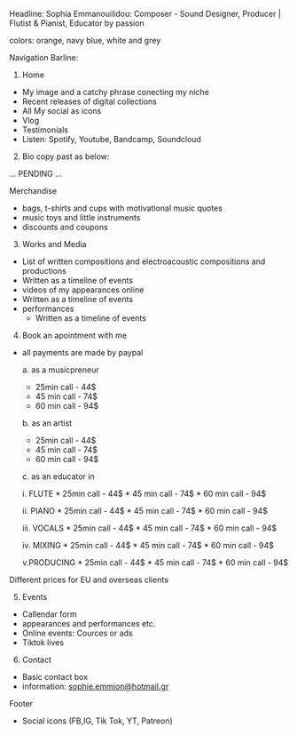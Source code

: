 Headline: Sophia Emmanouilidou: Composer - Sound Designer, Producer | Flutist & Pianist, Educator by passion

colors: orange, navy blue, white and grey 
 
Navigation Barline:
 1. Home

 * My image and a catchy phrase conecting my niche
 * Recent releases of digital collections
 * All My social as icons
 * Vlog
 * Testimonials
 * Listen: Spotify, Youtube, Bandcamp, Soundcloud
   
2. Bio
copy past as below:

...
PENDING
...

Merchandise
* bags, t-shirts and cups with motivational music quotes
* music toys and little instruments
* discounts and coupons 

3. Works and Media

 * List of written compositions and electroacoustic compositions and productions 
  * Written as a timeline of events
 * videos of my appearances online
  * Written as a timeline of events
 * performances 
   * Written as a timeline of events
  
4. Book an apointment with me

* all payments are made by paypal

   a. as a musicpreneur
    * 25min call - 44$
    * 45 min call - 74$
    * 60 min call - 94$
  
   b. as an artist
    * 25min call - 44$
    * 45 min call - 74$
    * 60 min call - 94$
   
   c. as an educator in
     
    i. FLUTE
      * 25min call - 44$
      * 45 min call - 74$
      * 60 min call - 94$
   
    ii. PIANO
      * 25min call - 44$
      * 45 min call - 74$
      * 60 min call - 94$
      
    iii. VOCALS
      * 25min call - 44$
      * 45 min call - 74$
      * 60 min call - 94$

    iv. MIXING
      * 25min call - 44$
      * 45 min call - 74$
      * 60 min call - 94$

    v.PRODUCING
      * 25min call - 44$
      * 45 min call - 74$
      * 60 min call - 94$

 Different prices for EU and overseas clients

5. Events

 * Callendar form
 * appearances and performances etc.
 * Online events: Cources or ads 
 * Tiktok lives
   
   
6. Contact
 * Basic contact box
 * information: sophie.emmion@hotmail.gr
 
Footer
 * Social icons (FB,IG, Tik Tok, YT, Patreon)

